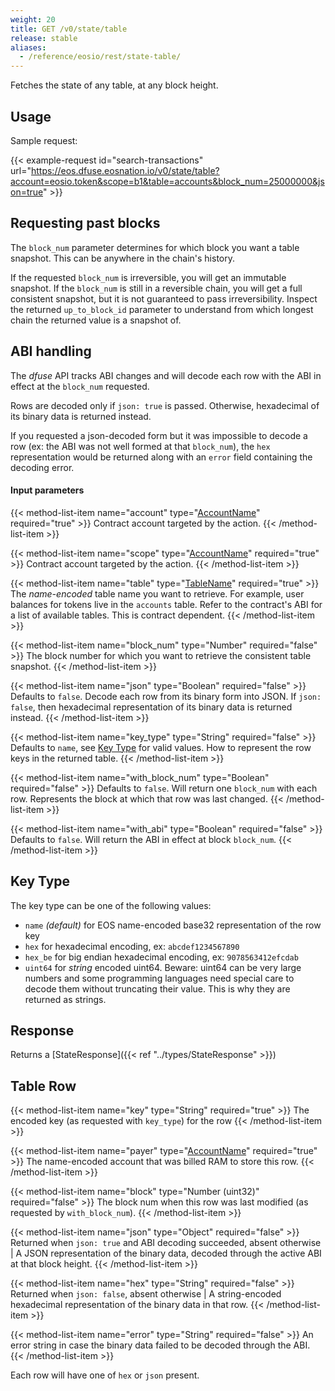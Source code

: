 ```yaml
---
weight: 20
title: GET /v0/state/table
release: stable
aliases:
  - /reference/eosio/rest/state-table/
---
```


Fetches the state of any table, at any block height.

## Usage

Sample request:

{{< example-request id="search-transactions" url="https://eos.dfuse.eosnation.io/v0/state/table?account=eosio.token&scope=b1&table=accounts&block_num=25000000&json=true" >}}

## Requesting past blocks

The `block_num` parameter determines for which block you want a table
snapshot. This can be anywhere in the chain's history.

If the requested `block_num` is irreversible, you will get an
immutable snapshot.  If the `block_num` is still in a reversible
chain, you will get a full consistent snapshot, but it is not
guaranteed to pass irreversibility. Inspect the
returned `up_to_block_id` parameter to understand from which longest
chain the returned value is a snapshot of.


## ABI handling

The _dfuse_ API tracks ABI changes and will decode each row with the ABI
in effect at the `block_num` requested.

Rows are decoded only if `json: true` is passed. Otherwise,
hexadecimal of its binary data is returned instead.

If you requested a json-decoded form but it was impossible to decode a
row (ex: the ABI was not well formed at that `block_num`), the `hex`
representation would be returned along with an `error` field
containing the decoding error.

#### Input parameters

{{< method-list-item name="account" type="[AccountName](/eosio/public-apis/reference/types/accountname)" required="true" >}}
  Contract account targeted by the action.
{{< /method-list-item >}}

{{< method-list-item name="scope" type="[AccountName](/eosio/public-apis/reference/types/accountname)" required="true" >}}
  Contract account targeted by the action.
{{< /method-list-item >}}

{{< method-list-item name="table" type="[TableName](/eosio/public-apis/reference/types/tablename)" required="true" >}}
  The _name-encoded_ table name you want to retrieve.  For example, user balances for tokens live in the `accounts` table.  Refer to the contract's ABI for a list of available tables.  This is contract dependent.
{{< /method-list-item >}}

{{< method-list-item name="block_num" type="Number" required="false" >}}
  The block number for which you want to retrieve the consistent table snapshot.
{{< /method-list-item >}}

{{< method-list-item name="json" type="Boolean" required="false" >}}
  Defaults to `false`. Decode each row from its binary form into JSON. If `json: false`, then hexadecimal representation of its binary data is returned instead.
{{< /method-list-item >}}

{{< method-list-item name="key_type" type="String" required="false" >}}
  Defaults to `name`, see [Key Type](#key-type) for valid values. How to represent the row keys in the returned table.
{{< /method-list-item >}}

{{< method-list-item name="with_block_num" type="Boolean" required="false" >}}
  Defaults to `false`. Will return one `block_num` with each row. Represents the block at which that row was last changed.
{{< /method-list-item >}}

{{< method-list-item name="with_abi" type="Boolean" required="false" >}}
  Defaults to `false`. Will return the ABI in effect at block `block_num`.
{{< /method-list-item >}}

<!---
FIXME: This KeyType is duplicated from `get-state-tables-scopes.md` and `get-state-table.md`
-->
## Key Type

The key type can be one of the following values:

 * `name` _(default)_ for EOS name-encoded base32 representation of the row key
 * `hex` for hexadecimal encoding, ex: `abcdef1234567890`
 * `hex_be` for big endian hexadecimal encoding, ex: `9078563412efcdab`
 * `uint64` for *string* encoded uint64. Beware: uint64 can be very large numbers and some programming languages need special care to decode them without truncating their value. This is why they are returned as strings.

## Response

Returns a [StateResponse]({{< ref "../types/StateResponse" >}})

## Table Row

{{< method-list-item name="key" type="String" required="true" >}}
  The encoded key (as requested with `key_type`) for the row
{{< /method-list-item >}}

{{< method-list-item name="payer" type="[AccountName](/eosio/public-apis/reference/types/accountname)" required="true" >}}
  The name-encoded account that was billed RAM to store this row.
{{< /method-list-item >}}

{{< method-list-item name="block" type="Number (uint32)" required="false" >}}
  The block num when this row was last modified (as requested by `with_block_num`).
{{< /method-list-item >}}

{{< method-list-item name="json" type="Object" required="false" >}}
  Returned when `json: true` and ABI decoding succeeded, absent otherwise | A JSON representation of the binary data, decoded through the active ABI at that block height.
{{< /method-list-item >}}

{{< method-list-item name="hex" type="String" required="false" >}}
  Returned when `json: false`, absent otherwise | A string-encoded hexadecimal representation of the binary data in that row.
{{< /method-list-item >}}

{{< method-list-item name="error" type="String" required="false" >}}
  An error string in case the binary data failed to be decoded through the ABI.
{{< /method-list-item >}}

Each row will have one of `hex` or `json` present.
